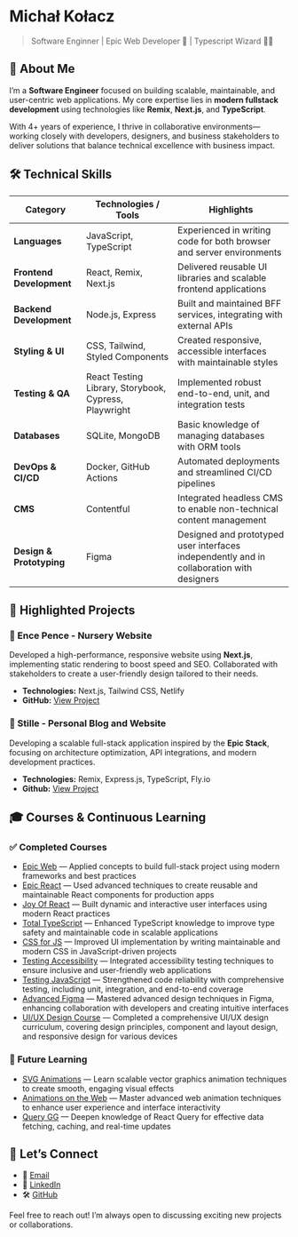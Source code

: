 # Michał Kołacz

> Software Enginner | Epic Web Developer 🚀 | Typescript Wizard 🧙‍♂️

## 👋 About Me

I’m a **Software Engineer** focused on building scalable, maintainable, and user-centric web applications. My core expertise lies in **modern fullstack development** using technologies like **Remix**, **Next.js**, and **TypeScript**.

With 4+ years of experience, I thrive in collaborative environments—working closely with developers, designers, and business stakeholders to deliver solutions that balance technical excellence with business impact.

## 🛠️ Technical Skills

| **Category**             | **Technologies / Tools**                              | **Highlights**                                                                            |
| ------------------------ | ----------------------------------------------------- | ----------------------------------------------------------------------------------------- |
| **Languages**            | JavaScript, TypeScript                                | Experienced in writing code for both browser and server environments                      |
| **Frontend Development** | React, Remix, Next.js                                 | Delivered reusable UI libraries and scalable frontend applications                        |
| **Backend Development**  | Node.js, Express                                      | Built and maintained BFF services, integrating with external APIs                         |
| **Styling & UI**         | CSS, Tailwind, Styled Components                      | Created responsive, accessible interfaces with maintainable styles                        |
| **Testing & QA**         | React Testing Library, Storybook, Cypress, Playwright | Implemented robust end-to-end, unit, and integration tests                                |
| **Databases**            | SQLite, MongoDB                                       | Basic knowledge of managing databases with ORM tools                                      |
| **DevOps & CI/CD**       | Docker, GitHub Actions                                | Automated deployments and streamlined CI/CD pipelines                                     |
| **CMS**                  | Contentful                                            | Integrated headless CMS to enable non-technical content management                        |
| **Design & Prototyping** | Figma                                                 | Designed and prototyped user interfaces independently and in collaboration with designers |

## 📂 Highlighted Projects

### 👶 Ence Pence - Nursery Website

Developed a high-performance, responsive website using **Next.js**, implementing static rendering to boost speed and SEO. Collaborated with stakeholders to create a user-friendly design tailored to their needs.

- **Technologies:** Next.js, Tailwind CSS, Netlify
- **GitHub:** [View Project](https://github.com/M-Kolacz/ence-pence-huta-next)

### 🦉 Stille - Personal Blog and Website

Developing a scalable full-stack application inspired by the **Epic Stack**, focusing on architecture optimization, API integrations, and modern development practices.

- **Technologies:** Remix, Express.js, TypeScript, Fly.io
- **Github:** [View Project](https://github.com/M-Kolacz/Stille)

## 🎓 Courses & Continuous Learning

### ✅ Completed Courses

- [Epic Web](https://www.epicweb.dev/full-stack) — Applied concepts to build full-stack project using modern frameworks and best practices
- [Epic React](https://www.epicreact.dev/workshops) — Used advanced techniques to create reusable and maintainable React components for production apps
- [Joy Of React](https://www.joyofreact.com/) — Built dynamic and interactive user interfaces using modern React practices
- [Total TypeScript](https://www.totaltypescript.com/workshops) — Enhanced TypeScript knowledge to improve type safety and maintainable code in scalable applications
- [CSS for JS](https://css-for-js.dev/) — Improved UI implementation by writing maintainable and modern CSS in JavaScript-driven projects
- [Testing Accessibility](https://testingaccessibility.com/) — Integrated accessibility testing techniques to ensure inclusive and user-friendly web applications
- [Testing JavaScript](https://www.testingjavascript.com/) — Strengthened code reliability with comprehensive testing, including unit, integration, and end-to-end coverage
- [Advanced Figma](https://www.dive.club/advanced-figma) — Mastered advanced design techniques in Figma, enhancing collaboration with developers and creating intuitive interfaces
- [UI/UX Design Course](https://designcourse.com/ui-ux) — Completed a comprehensive UI/UX design curriculum, covering design principles, component and layout design, and responsive design for various devices

### 📖 Future Learning

- [SVG Animations](https://www.svg-animations.how/) — Learn scalable vector graphics animation techniques to create smooth, engaging visual effects
- [Animations on the Web](https://animations.dev/) — Master advanced web animation techniques to enhance user experience and interface interactivity
- [Query GG](https://query.gg/?s=tanstack#register) — Deepen knowledge of React Query for effective data fetching, caching, and real-time updates

## 🤝 Let’s Connect

- 📧 [Email](mailto:michal.kolacz45@gmail.com)
- 💼 [LinkedIn](https://www.linkedin.com/in/m-kolacz)
- 🛠️ [GitHub](https://github.com/M-Kolacz)

Feel free to reach out! I’m always open to discussing exciting new projects or collaborations.
